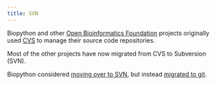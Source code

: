 ```yaml
---
title: SVN
---
```


Biopython and other [Open Bioinformatics
Foundation](http://open-bio.org) projects originally used
[CVS](CVS "wikilink") to manage their source code repositories.

Most of the other projects have now migrated from CVS to Subversion
(SVN).

Biopython considered [moving over to
SVN](Subversion_migration "wikilink"), but instead [migrated to
git](GitMigration "wikilink").

